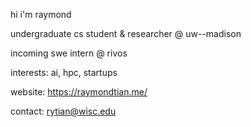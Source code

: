hi i'm raymond

undergraduate cs student & researcher @ uw--madison

incoming swe intern @ rivos

interests: ai, hpc, startups

website: https://raymondtian.me/

contact: rytian@wisc.edu
